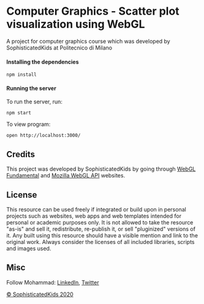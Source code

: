 # Computer Graphics - Scatter plot visualization using WebGL
A project for computer graphics course which was developed by SophisticatedKids at Politecnico di Milano

#### Installing the dependencies
```
npm install
```

#### Running the server
To run the server, run:

```
npm start
```

To view program:

```
open http://localhost:3000/
```

## Credits

This project was developed by SophisticatedKids by going through [WebGL Fundamental](https://webglfundamentals.org) and [Mozilla WebGL API](https://developer.mozilla.org/en-US/docs/Web/API/WebGL_API) websites.

## License
This resource can be used freely if integrated or build upon in personal projects such as websites, web apps and web templates intended for personal or academic purposes only. It is not allowed to take the resource "as-is" and sell it, redistribute, re-publish it, or sell "pluginized" versions of it. Any built using this resource should have a visible mention and link to the original work. Always consider the licenses of all included libraries, scripts and images used.

## Misc

Follow Mohammad: [LinkedIn](https://www.linkedin.com/in/alaamjadi/), [Twitter](https://twitter.com/AlaAmjadi)

[© SophisticatedKids 2020](https://mil-care.herokuapp.com/backend/)